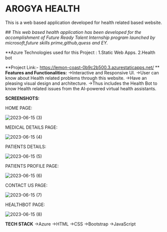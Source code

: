 # AROGYA HEALTH 

This is a web based application developed for health related based website.

*## This web based health application has been developed for the accomplishment of Future Ready Talent Internship program launched by microsoft,future skills prime,github,quess and EY.*

**Azure Technologies used for this Project :
    1.Static Web Apps.
    2.Health bot

**Project Link:- https://lemon-coast-0b9c2b500.3.azurestaticapps.net/ **
**Features and Functionalities:**
   ->Interactive and Responsive UI.
   ->User can know about Health related problems through this website.
   ->Have an pleasing visual design and architecture.
   ->Thus includes the Health Bot to know Health related issues from the AI-powered
     virtual health assistants.
     
     
**SCREENSHOTS:**

HOME PAGE:

![2023-06-15 (3)](https://github.com/Jyothi1905/frtproject/assets/124034217/36f667d7-f466-4350-b959-f48ec50050b5)
 
MEDICAL DETAILS PAGE:

![2023-06-15 (4)](https://github.com/Jyothi1905/frtproject/assets/124034217/6a544342-31d3-4bcf-bbdc-94a2f6cae47c)

PATIENTS DETAILS:

![2023-06-15 (5)](https://github.com/Jyothi1905/frtproject/assets/124034217/f0f44151-38de-4aa5-8b1c-46a0c841b9c2)

PATIENTS PROFILE PAGE:

![2023-06-15 (6)](https://github.com/Jyothi1905/frtproject/assets/124034217/2feadd7d-6b8d-4fcf-bb12-c595eb5aa527)

CONTACT US PAGE:

![2023-06-15 (7)](https://github.com/Jyothi1905/frtproject/assets/124034217/8b57f7e4-74d7-47b4-a979-cdc68162f2e9)

HEALTHBOT PAGE:

![2023-06-15 (8)](https://github.com/Jyothi1905/frtproject/assets/124034217/cd9ff4e1-4dd9-4f47-9721-887d16ed219f)



**TECH STACK**
 ->Azure
 ->HTML
 ->CSS
 ->Bootstrap
 ->JavaScript
  
